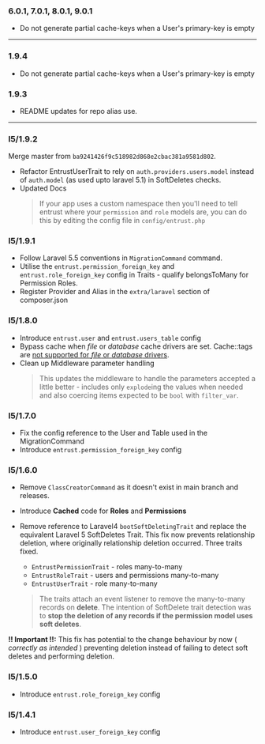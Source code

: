 ### 6.0.1, 7.0.1, 8.0.1, 9.0.1

- Do not generate partial cache-keys when a User's primary-key is empty

----

### 1.9.4

- Do not generate partial cache-keys when a User's primary-key is empty

### 1.9.3

- README updates for repo alias use.

----

### l5/1.9.2
Merge master from `ba9241426f9c518982d868e2cbac381a9581d802`.

- Refactor EntrustUserTrait to rely on `auth.providers.users.model` instead of `auth.model` (as used upto laravel 5.1) in SoftDeletes checks.
- Updated Docs
    > If your app uses a custom namespace then you'll need to tell entrust where your `permission` and `role` models are, you can do this by editing the config file in `config/entrust.php`

### l5/1.9.1

- Follow Laravel 5.5 conventions in `MigrationCommand` command.
- Utilise the `entrust.permission_foreign_key` and `entrust.role_foreign_key` config in Traits - qualify belongsToMany for Permission Roles.
- Register Provider and Alias in the `extra/laravel` section of composer.json

### l5/1.8.0

- Introduce `entrust.user` and `entrust.users_table` config
- Bypass cache when _file_ or _database_ cache drivers are set. Cache::tags are [not supported for _file_ or _database_ drivers](https://laravel.com/docs/5.5/cache#cache-tags).
- Clean up Middleware parameter handling
    > This updates the middleware to handle the parameters accepted a little better - includes only `explode`ing the values
    when needed and also coercing items expected to be `bool` with `filter_var`.

### l5/1.7.0

- Fix the config reference to the User and Table used in the MigrationCommand
- Introduce `entrust.permission_foreign_key` config

### l5/1.6.0

- Remove `ClassCreatorCommand` as it doesn't exist in main branch and releases.
- Introduce **Cached** code for **Roles** and **Permissions**

- Remove reference to Laravel4 `bootSoftDeletingTrait` and replace the equivalent Laravel 5 SoftDeletes Trait.
  This fix now prevents relationship deletion, where originally relationship deletion occurred. Three traits fixed.

    - `EntrustPermissionTrait` - roles many-to-many
    - `EntrustRoleTrait` - users and permissions many-to-many
    - `EntrustUserTrait` - role many-to-many

    > The traits attach an event listener to remove the many-to-many records on __delete__.
    The intention of SoftDelete trait detection was to __stop the deletion of any records if the permission model uses soft deletes__.

__!! Important !!:__ This fix has potential to the change behaviour by now ( _correctly as intended_ ) preventing deletion 
instead of failing to detect soft deletes and performing deletion.

### l5/1.5.0

- Introduce `entrust.role_foreign_key` config

### l5/1.4.1

- Introduce `entrust.user_foreign_key` config 
